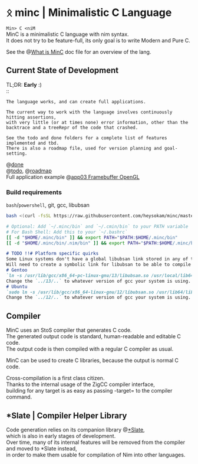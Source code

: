 # ᛟ minc | Minimalistic C Language
`Min> C <niM`  
MinC is a minimalistic C language with nim syntax.  
It does not try to be feature-full, its only goal is to write Modern and Pure C.  

See the @[What is MinC](./doc/minc.md) doc file for an overview of the lang.  

## Current State of Development
TL;DR: **Early** :)  
::
```text
The language works, and can create full applications.  

The current way to work with the language involves continuously hitting assertions,  
with very little (or at times none) error information, other than the backtrace and a treeRepr of the code that crashed.  

See the todo and done folders for a complete list of features implemented and tbd.  
There is also a roadmap file, used for version planning and goal-setting.  
```

@[done](./doc/done/)  
@[todo](./doc/todo/), @[roadmap](./doc/roadmap.md)  
Full application example @[app03 Framebuffer OpenGL](./examples/app03_framebufferGL)  

### Build requirements
`bash`/`powershell`, git, gcc, libubsan  
```bash
bash <(curl -fsSL https://raw.githubusercontent.com/heysokam/minc/master/src/build/clone.ps1)

# Optional: Add `~/.minc/bin` and `~/.cmin/bin` to your PATH variable
# For Bash Shell: Add this to your `~/.bashrc`
[[ -d "$HOME/.minc/bin" ]] && export PATH="$PATH:$HOME/.minc/bin"
[[ -d "$HOME/.minc/bin/.nim/bin" ]] && export PATH="$PATH:$HOME/.minc/bin/.nim/bin"
```

```md
# TODO !!# Platform specific quirks
Some Linux systems don't have a global libubsan link stored in any of the folders that ZigCC searches for it.
Will need to create a symbolic link for libubsan to be able to compile applications in debug mode.
# Gentoo
`ln -s /usr/lib/gcc/x86_64-pc-linux-gnu/13/libubsan.so /usr/local/lib64/libubsan.so`
Change the `../13/..` to whatever version of gcc your system is using.
# Ubuntu
`sudo ln -s /usr/lib/gcc/x86_64-linux-gnu/12/libubsan.so /usr/lib64/libubsan.so`
Change the `../12/..` to whatever version of gcc your system is using.
```

## Compiler
MinC uses an StoS compiler that generates C code.  
The generated output code is standard, human-readable and editable C code.  
The output code is then compiled with a regular C compiler as usual.  

MinC can be used to create C libraries, because the output is normal C code.  

Cross-compilation is a first class citizen.  
Thanks to the internal usage of the ZigCC compiler interface,  
building for any target is as easy as passing -target= to the compiler command.  

## *Slate | Compiler Helper Library
Code generation relies on its companion library @[*Slate](https://github.com/heysokam/slate),  
which is also in early stages of development.  
Over time, many of its internal features will be removed from the compiler and moved to *Slate instead,  
in order to make them usable for compilation of Nim into other languages.  
